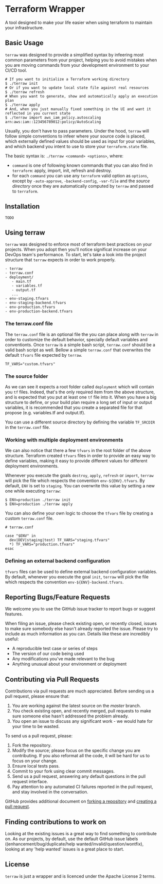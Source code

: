 # Terraform Wrapper
A tool designed to make your life easier when using terraform to maintain your infrastructure.

## Basic Usage
`terraw` was designed to provide a simplified syntax by infeering most common parameters from your
project, helping you to avoid mistakes when you are moving commands from your development environment to
your CI/CD tool.

```shell
# If you want to initialize a Terraform working directory
$ ./terraw init
# Or if you want to update local state file against real resources
$ ./terraw refresh
# When you want to generate, show and automatically apply an execution plan
$ ./terraw apply
# And, when you just manually fixed something in the UI and want it reflected in you current state
$ ./terraw import aws_iam_policy.autoscaling arn:aws:iam::123456789012:policy/AutoScaling
```
Usually, you don't have to pass parameters. Under the hood, `terraw` will follow simple conventions
to infeer where your source code is placed, which externally defined values should be used as input
for your variables, and which backend you intent to use to store your `terraform.state` file.

The basic syntax is: `./terraw <command> <options>`, where:
- `command` is one of following known commands that you can also find in `terraform`: apply, import,
init, refresh and destroy.
- for each `command` you can use any `terraform` valid option as `options`, except by `-auto-approve`,
`-backend-config`, `-var-file` and the _source directory_ once they are automatically computed by
`terraw` and passed to `terraform`.  

## Installation
`TODO`

## Using terraw
`terraw` was designed to enforce most of terraform best practices on your projects. When you adopt then
you'll notice significat increase on your DevOps team's performance. To start, let's take a look into
the project structure that `terraw` expects in order to work properly.

```
- terraw
- terraw.conf
- deployment/
   - main.tf
   - variables.tf
   - output.tf
   ...
- env-staging.tfvars
- env-staging-backend.tfvars
- env-production.tfvars
- env-production-backend.tfvars
```

### The terraw.conf file
The `terraw.conf` file is an optional file the you can place along with `terraw` in order to customize
the default behavior, specially default variables and conventionts. Once `terraw` is a simple bash script,
`terraw.conf` should be a valid bash script as well. Bellow a simple `terraw.conf` that overwrites the
default `tfvars` file expected by `terraw`.

```shell
TF_VARS="custom.tfvars"
```

### The source folder
As we can see it expects a root folder called `deployment` which will contain you `tf` files. Indeed, that's
the only required item from the above structure, and is expected that you put at least one `tf` file into it. When
you have a big structure to define, or your build plan require a long set of input or output variables,
it is recommended that you create a separated file for that propose (e.g. variables.tf and output.tf).

You can use a different source directory by defining the variable `TF_SRCDIR` in the `terraw.conf` file.

### Working with multiple deployment environments
We can also notice that there a few `tfvars` in the root folder of the above structure. Terraform created
`tfvars` files in order to provide an easy way to define variables, making it easy to provide different
values for different deployment environments.

Whenever you execute the goals `destroy`, `apply`, `refresh` or `import`, `terraw` will pick the file which respects
the convention `env-${ENV}.tfvars`. By default, `ENV` is set to `staging`. You can overwrite this value
by setting a new one while executing `terraw`:

```shell
$ ENV=production ./terraw init
$ ENV=production ./terraw apply
```

You can also define your own logic to choose the `tfvars` file by creating a custom `terraw.conf` file.

```shell
# terraw.conf

case "$ENV" in
  dev|DEV|staging|test) TF_VARS="staging.tfvars"
  *) TF_VARS="production.tfvars"
esac
```

### Defining an external backend configuration
`tfvars` files can be used to define external backend configuration variables. By default, whenever you
execute the goal `init`, `terraw` will pick the file which respects the convention `env-${ENV}-backend.tfvars`.

## Reporting Bugs/Feature Requests

We welcome you to use the GitHub issue tracker to report bugs or suggest features.

When filing an issue, please check existing open, or recently closed, issues to make sure somebody else hasn't already 
reported the issue. Please try to include as much information as you can. Details like these are incredibly useful:

* A reproducible test case or series of steps
* The version of our code being used
* Any modifications you've made relevant to the bug
* Anything unusual about your environment or deployment


## Contributing via Pull Requests
Contributions via pull requests are much appreciated. Before sending us a pull request, please ensure that:

1. You are working against the latest source on the *master* branch.
2. You check existing open, and recently merged, pull requests to make sure someone else hasn't addressed the problem already.
3. You open an issue to discuss any significant work - we would hate for your time to be wasted.

To send us a pull request, please:

1. Fork the repository.
2. Modify the source; please focus on the specific change you are contributing. If you also reformat all the code, it will be hard for us to focus on your change.
3. Ensure local tests pass.
4. Commit to your fork using clear commit messages.
5. Send us a pull request, answering any default questions in the pull request interface.
6. Pay attention to any automated CI failures reported in the pull request, and stay involved in the conversation.

GitHub provides additional document on [forking a repository](https://help.github.com/articles/fork-a-repo/) and 
[creating a pull request](https://help.github.com/articles/creating-a-pull-request/).


## Finding contributions to work on
Looking at the existing issues is a great way to find something to contribute on. As our projects, by default, use the default GitHub issue labels ((enhancement/bug/duplicate/help wanted/invalid/question/wontfix), looking at any 'help wanted' issues is a great place to start. 

## License
`terraw` is just a wrapper and is licenced under the Apache License 2 terms.

